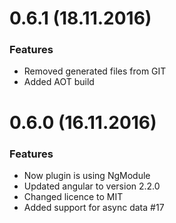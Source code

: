 # 0.6.1 (18.11.2016)

### Features
* Removed generated files from GIT
* Added AOT build

# 0.6.0 (16.11.2016)

### Features
* Now plugin is using NgModule
* Updated angular to version 2.2.0
* Changed licence to MIT
* Added support for async data #17